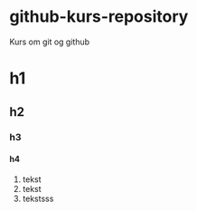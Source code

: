 # github-kurs-repository
Kurs om git og github

# h1
## h2
### h3
#### h4

1. tekst
2. tekst
3. tekstsss